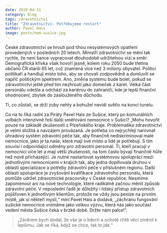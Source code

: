 ```yaml
---
date: 2019-04-11
category: blog
tags: zdravotnictví
title: "Zdravotnictví: Potřebujeme restart"
author: Pavel Hais
image: posts/nem-susice.jpg
---
```

České zdravotnictví se hroutí pod tíhou nesystémových opatření provedených v posledních 20 letech. Ministři zdravotnictví se mění tak rychle, že není šance vypracovat dlouhodobě udržitelnou vizi a směr. Demografická křivka však hovoří jasně, kolem roku 2050 bude třetina občanů ČR starší 65 let, což znamená více než 3 miliony obyvatel. Politici politikaří a handlují místo toho, aby se chovali zodpovědně a domluvili se napříč politickým spektrem. Ano, změna systému bude bolet, pokud se zdravotnictví ještě před tím nezhroutí jako domeček z karet. Velká část personálu odešla a odchází za kariérou do zahraničí, kde je lepší finanční ohodnocení, zbytek do zaslouženého důchodu.

Ti, co zůstali, se drží zuby nehty a bohužel nevidí světlo na konci tunelu.

Co na to říká radní za Piráty Pavel Hais ze Sušice, který po komunálních volbách intenzivně řeší další směřování nemocnice v Sušici? „Mohu hovořit pouze na základě zkušeností z Plzeňského kraje. Problematika zdravotnictví je velmi složitá a navzájem provázaná. Je potřeba co nejrychleji narovnat úhradový systém zdravotní péče tak, aby finančně nediskriminoval malé nemocnice, jako je ta naše, které mají své místo a lidé je potřebují. S tím souvisí i odpovídající odměny pro zdravotní personál. Ti, kteří pracují v nemocnici více let a mají větší zkušenosti, na tom často bývají finančně hůře než nově přicházející. Je nutné nastartovat systémovou spolupráci mezi jednotlivými nemocnicemi v krajích tak, aby jedna doplňovala druhou v oblasti specializace a potřeby zdravotní péče v příslušném regionu. Další oblastí spolupráce je zvyšování kvalifikace zdravotního personálu, která pomůže udržet zdravotnické pracovníky v České republice. Nesmíme zapomenout ani na nové technologie, které radikálně začnou měnit způsob zdravotní péče. V neposlední řadě je důležitý i lidský přístup zdravotních pojišťoven k jednotlivým klientům, protože ne vždy jsou peníze na prvním místě, jak si někteří myslí,“ míní Pavel Hais a dodává, „záchranu fungování sušické nemocnice vnímáme jako velkou výzvu, která nás jako součást vedení města Sušice čeká v brzké době. Držte nám palce!“.

<blockquote>
„Závěrem bych dodal, že vše je o lidech a ochotě chtít věci změnit k lepšímu. Jak se říká, když se chce, tak to jde.“
</blockquote>
